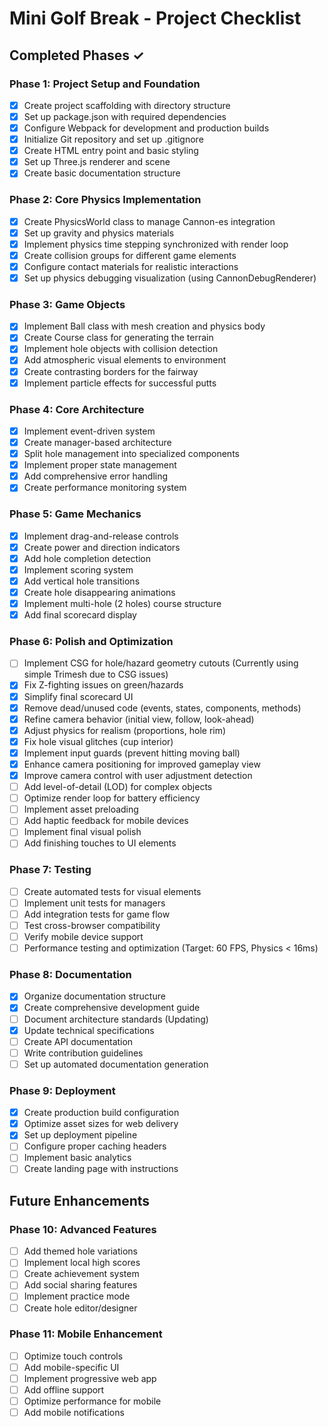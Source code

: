 # Mini Golf Break - Project Checklist

## Completed Phases ✓

### Phase 1: Project Setup and Foundation
- [x] Create project scaffolding with directory structure
- [x] Set up package.json with required dependencies
- [x] Configure Webpack for development and production builds
- [x] Initialize Git repository and set up .gitignore
- [x] Create HTML entry point and basic styling
- [x] Set up Three.js renderer and scene
- [x] Create basic documentation structure

### Phase 2: Core Physics Implementation
- [x] Create PhysicsWorld class to manage Cannon-es integration
- [x] Set up gravity and physics materials
- [x] Implement physics time stepping synchronized with render loop
- [x] Create collision groups for different game elements
- [x] Configure contact materials for realistic interactions
- [x] Set up physics debugging visualization (using CannonDebugRenderer)

### Phase 3: Game Objects
- [x] Implement Ball class with mesh creation and physics body
- [x] Create Course class for generating the terrain
- [x] Implement hole objects with collision detection
- [x] Add atmospheric visual elements to environment
- [x] Create contrasting borders for the fairway
- [x] Implement particle effects for successful putts

### Phase 4: Core Architecture
- [x] Implement event-driven system
- [x] Create manager-based architecture
- [x] Split hole management into specialized components
- [x] Implement proper state management
- [x] Add comprehensive error handling
- [x] Create performance monitoring system

### Phase 5: Game Mechanics
- [x] Implement drag-and-release controls
- [x] Create power and direction indicators
- [x] Add hole completion detection
- [x] Implement scoring system
- [x] Add vertical hole transitions
- [x] Create hole disappearing animations
- [x] Implement multi-hole (2 holes) course structure
- [x] Add final scorecard display

### Phase 6: Polish and Optimization
- [ ] Implement CSG for hole/hazard geometry cutouts (Currently using simple Trimesh due to CSG issues)
- [x] Fix Z-fighting issues on green/hazards
- [x] Simplify final scorecard UI
- [x] Remove dead/unused code (events, states, components, methods)
- [x] Refine camera behavior (initial view, follow, look-ahead)
- [x] Adjust physics for realism (proportions, hole rim)
- [x] Fix hole visual glitches (cup interior)
- [x] Implement input guards (prevent hitting moving ball)
- [x] Enhance camera positioning for improved gameplay view
- [x] Improve camera control with user adjustment detection
- [ ] Add level-of-detail (LOD) for complex objects
- [ ] Optimize render loop for battery efficiency
- [ ] Implement asset preloading
- [ ] Add haptic feedback for mobile devices
- [ ] Implement final visual polish
- [ ] Add finishing touches to UI elements

### Phase 7: Testing
- [ ] Create automated tests for visual elements
- [ ] Implement unit tests for managers
- [ ] Add integration tests for game flow
- [ ] Test cross-browser compatibility
- [ ] Verify mobile device support
- [ ] Performance testing and optimization (Target: 60 FPS, Physics < 16ms)

### Phase 8: Documentation
- [x] Organize documentation structure
- [x] Create comprehensive development guide
- [ ] Document architecture standards (Updating)
- [x] Update technical specifications
- [ ] Create API documentation
- [ ] Write contribution guidelines
- [ ] Set up automated documentation generation

### Phase 9: Deployment
- [x] Create production build configuration
- [x] Optimize asset sizes for web delivery
- [x] Set up deployment pipeline
- [ ] Configure proper caching headers
- [ ] Implement basic analytics
- [ ] Create landing page with instructions

## Future Enhancements

### Phase 10: Advanced Features
- [ ] Add themed hole variations
- [ ] Implement local high scores
- [ ] Create achievement system
- [ ] Add social sharing features
- [ ] Implement practice mode
- [ ] Create hole editor/designer

### Phase 11: Mobile Enhancement
- [ ] Optimize touch controls
- [ ] Add mobile-specific UI
- [ ] Implement progressive web app
- [ ] Add offline support
- [ ] Optimize performance for mobile
- [ ] Add mobile notifications 